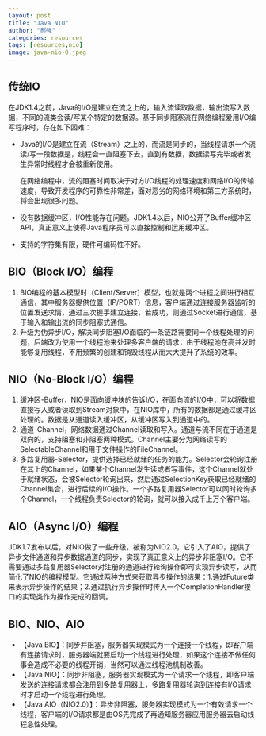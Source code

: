 ```yaml
---
layout: post
title: "Java NIO"
author: "郝强"
categories: resources
tags: [resources,nio]
image: java-nio-0.jpeg
---
```


## 传统IO

在JDK1.4之前，Java的I/O是建立在流之上的，输入流读取数据，输出流写入数据，不同的流类会读/写某个特定的数据源。基于同步阻塞流在网络编程爱用I/O编写程序时，存在如下困难：

- Java的I/O是建立在流（Stream）之上的，而流是同步的，当线程请求一个流读/写一段数据是，线程会一直阻塞下去，直到有数据，数据读写完毕或者发生异常时线程才会被重新使用。

  在网络编程中，流的阻塞时间取决于对方I/O线程的处理速度和网络I/O的传输速度，导致开发程序的可靠性非常差，面对恶劣的网络环境和第三方系统时，将会出现很多问题。

- 没有数据缓冲区，I/O性能存在问题。JDK1.4以后，NIO公开了Buffer缓冲区API，真正意义上使得Java程序员可以直接控制和运用缓冲区。

- 支持的字符集有限，硬件可编码性不好。

## BIO（Block I/O）编程

1. BIO编程的基本模型时（Client/Server）模型，也就是两个进程之间进行相互通信，其中服务器提供位置（IP/PORT）信息，客户端通过连接服务器监听的位置发送求情，通过三次握手建立连接，若成功，则通过Socket进行通信，基于输入和输出流的同步阻塞式通信。
2. 升级为伪异步I/O，解决同步阻塞I/O面临的一条链路需要同一个线程处理的问题，后端改为使用一个线程池来处理多客户端的请求，由于线程池在高并发时能够复用线程，不用频繁的创建和销毁线程从而大大提升了系统的效率。

## NIO（No-Block I/O）编程

1. 缓冲区-Buffer，NIO是面向缓冲块的告诉I/O，在面向流的I/O中，可以将数据直接写入或者读取到Stream对象中，在NIO库中，所有的数据都是通过缓冲区处理的。数据是从通道读入缓冲区，从缓冲区写入到通道中的。
2. 通道-Channel，网络数据通过Channel读取和写入。通道与流不同在于通道是双向的，支持阻塞和非阻塞两种模式。Channel主要分为网络读写的SelectableChannel和用于文件操作的FileChannel。
3. 多路复用器-Selector，提供选择已经就绪的任务的能力。Selector会轮询注册在其上的Channel，如果某个Channel发生读或者写事件，这个Channel就处于就绪状态，会被Selector轮询出来，然后通过SelectionKey获取已经就绪的Channel集合，进行后续的I/O操作。一个多路复用器Selector可以同时轮询多个Channel，一个线程负责Selector的轮询，就可以接入成千上万个客户端。

## AIO（Async I/O）编程

JDK1.7发布以后，对NIO做了一些升级，被称为NIO2.0，它引入了AIO，提供了异步文件通道和异步数据通道的同步，实现了真正意义上的异步非阻塞I/O。它不需要通过多路复用器Selector对注册的通道进行轮询操作即可实现异步读写，从而简化了NIO的编程模型。它通过两种方式来获取异步操作的结果：1.通过Future类来表示异步操作的结果；2.通过执行异步操作时传入一个CompletionHandler接口的实现类作为操作完成的回调。





## BIO、NIO、AIO

- 【Java BIO】：同步并阻塞，服务器实现模式为一个连接一个线程，即客户端有连接请求时，服务器端就要启动一个线程进行处理，如果这个连接不做任何事会造成不必要的线程开销，当然可以通过线程池机制改善。
- 【Java NIO】：同步非阻塞，服务器实现模式为一个请求一个线程，即客户端发送的连接请求都会注册到多路复用器上，多路复用器轮询到连接有I/O请求时才启动一个线程进行处理。
- 【Java AIO（NIO2.0）】：异步非阻塞，服务器实现模式为一个有效请求一个线程，客户端的I/O请求都是由OS先完成了再通知服务器应用服务器去启动线程急性处理。




